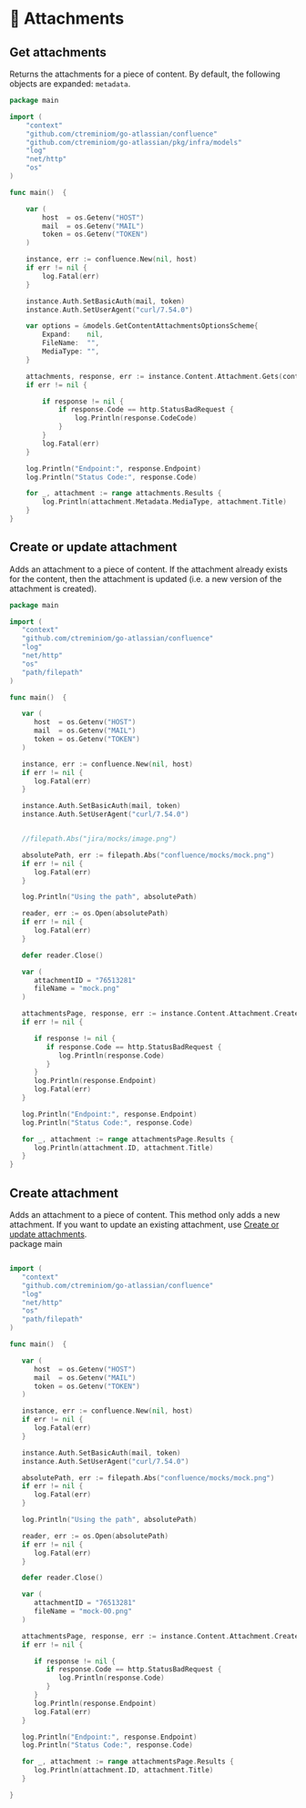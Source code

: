 # 📂 Attachments

## Get attachments

Returns the attachments for a piece of content. By default, the following objects are expanded: `metadata`.

```go
package main

import (
	"context"
	"github.com/ctreminiom/go-atlassian/confluence"
	"github.com/ctreminiom/go-atlassian/pkg/infra/models"
	"log"
	"net/http"
	"os"
)

func main()  {

	var (
		host  = os.Getenv("HOST")
		mail  = os.Getenv("MAIL")
		token = os.Getenv("TOKEN")
	)

	instance, err := confluence.New(nil, host)
	if err != nil {
		log.Fatal(err)
	}

	instance.Auth.SetBasicAuth(mail, token)
	instance.Auth.SetUserAgent("curl/7.54.0")

	var options = &models.GetContentAttachmentsOptionsScheme{
		Expand:    nil,
		FileName:  "",
		MediaType: "",
	}

	attachments, response, err := instance.Content.Attachment.Gets(context.Background(), "76513281", 0, 50, options)
	if err != nil {

		if response != nil {
			if response.Code == http.StatusBadRequest {
				log.Println(response.CodeCode)
			}
		}
		log.Fatal(err)
	}

	log.Println("Endpoint:", response.Endpoint)
	log.Println("Status Code:", response.Code)

	for _, attachment := range attachments.Results {
		log.Println(attachment.Metadata.MediaType, attachment.Title)
	}
}

```

## Create or update attachment

Adds an attachment to a piece of content. If the attachment already exists for the content, then the attachment is updated (i.e. a new version of the attachment is created).

```go
package main

import (
   "context"
   "github.com/ctreminiom/go-atlassian/confluence"
   "log"
   "net/http"
   "os"
   "path/filepath"
)

func main()  {

   var (
      host  = os.Getenv("HOST")
      mail  = os.Getenv("MAIL")
      token = os.Getenv("TOKEN")
   )

   instance, err := confluence.New(nil, host)
   if err != nil {
      log.Fatal(err)
   }

   instance.Auth.SetBasicAuth(mail, token)
   instance.Auth.SetUserAgent("curl/7.54.0")


   //filepath.Abs("jira/mocks/image.png")

   absolutePath, err := filepath.Abs("confluence/mocks/mock.png")
   if err != nil {
      log.Fatal(err)
   }

   log.Println("Using the path", absolutePath)

   reader, err := os.Open(absolutePath)
   if err != nil {
      log.Fatal(err)
   }

   defer reader.Close()

   var (
      attachmentID = "76513281"
      fileName = "mock.png"
   )

   attachmentsPage, response, err := instance.Content.Attachment.CreateOrUpdate(context.Background(), attachmentID, "", fileName, reader)
   if err != nil {

      if response != nil {
         if response.Code == http.StatusBadRequest {
            log.Println(response.Code)
         }
      }
      log.Println(response.Endpoint)
      log.Fatal(err)
   }

   log.Println("Endpoint:", response.Endpoint)
   log.Println("Status Code:", response.Code)

   for _, attachment := range attachmentsPage.Results {
      log.Println(attachment.ID, attachment.Title)
   }
}
```

## Create attachment

Adds an attachment to a piece of content. This method only adds a new attachment. If you want to update an existing attachment, use [Create or update attachments](https://developer.atlassian.com/cloud/confluence/rest/api-group-content---attachments/).\
package main

```go

import (
   "context"
   "github.com/ctreminiom/go-atlassian/confluence"
   "log"
   "net/http"
   "os"
   "path/filepath"
)

func main()  {

   var (
      host  = os.Getenv("HOST")
      mail  = os.Getenv("MAIL")
      token = os.Getenv("TOKEN")
   )

   instance, err := confluence.New(nil, host)
   if err != nil {
      log.Fatal(err)
   }

   instance.Auth.SetBasicAuth(mail, token)
   instance.Auth.SetUserAgent("curl/7.54.0")

   absolutePath, err := filepath.Abs("confluence/mocks/mock.png")
   if err != nil {
      log.Fatal(err)
   }

   log.Println("Using the path", absolutePath)

   reader, err := os.Open(absolutePath)
   if err != nil {
      log.Fatal(err)
   }

   defer reader.Close()

   var (
      attachmentID = "76513281"
      fileName = "mock-00.png"
   )

   attachmentsPage, response, err := instance.Content.Attachment.Create(context.Background(), attachmentID, "", fileName, reader)
   if err != nil {

      if response != nil {
         if response.Code == http.StatusBadRequest {
            log.Println(response.Code)
         }
      }
      log.Println(response.Endpoint)
      log.Fatal(err)
   }

   log.Println("Endpoint:", response.Endpoint)
   log.Println("Status Code:", response.Code)

   for _, attachment := range attachmentsPage.Results {
      log.Println(attachment.ID, attachment.Title)
   }

}
```
